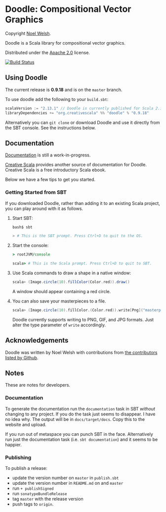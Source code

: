 # Doodle: Compositional Vector Graphics

Copyright [Noel Welsh](http://noelwelsh.com).

Doodle is a Scala library for compositional vector graphics.

Distributed under the [Apache 2.0](http://www.apache.org/licenses/LICENSE-2.0.txt) license.

[![Build Status](https://travis-ci.org/creativescala/doodle.svg?branch=develop)](https://travis-ci.org/creativescala/doodle)


## Using Doodle

The current release is **0.9.18** and is on the `master` branch.

To use doodle add the following to your `build.sbt`:

~~~ scala
scalaVersion := "2.13.1" // Doodle is currently published for Scala 2.12 and 2.13
libraryDependencies += "org.creativescala" %% "doodle" % "0.9.18"
~~~

Alternatively you can `git clone` or download Doodle and use it directly from the SBT console. See the instructions below.


## Documentation

[Documentation](https://www.creativescala.org/doodle/) is still a work-in-progress.

[Creative Scala][creativescala] provides another source of documentation for Doodle. Creative Scala is a free introductory Scala ebook. 

[creativescala]: http://creativescala.org/

Below we have a few tips to get you started.

### Getting Started from SBT

If you downloaded Doodle, rather than adding it to an existing Scala project, you can play around with it as follows.

1.  Start SBT:

    ~~~ bash
    bash$ sbt

    > # This is the SBT prompt. Press Ctrl+D to quit to the OS.
    ~~~

2.  Start the console:

    ~~~ coffee
    > rootJVM/console

    scala> # This is the Scala prompt. Press Ctrl+D to quit to SBT.
    ~~~

3.  Use Scala commands to draw a shape in a native window:

    ~~~ scala
    scala> (Image.circle(10).fillColor(Color.red)).draw()
    ~~~

    A window should appear containing a red circle.
    
4.  You can also save your masterpieces to a file.

    ~~~ scala
    scala> (Image.circle(10).fillColor.(Color.red)).write[Png]("masterpiece.png")
    ~~~
    
    Doodle currently supports writing to PNG, GIF, and JPG formats. Just alter the type parameter of `write` accordingly.


## Acknowledgements

Doodle was written by Noel Welsh with contributions from [the contributors listed by Github][github-contributors].

[github-contributors]: https://github.com/creativescala/doodle/graphs/contributors


## Notes

These are notes for developers.

### Documentation

To generate the documentation run the `documentation` task in SBT *without* changing to any project. If you do the task just seems to disappear. I have no idea why. The output will be in `docs/target/docs`. Copy this to the website and upload.

If you run out of metaspace you can punch SBT in the face. Alternatively run just the documentation task (i.e. `sbt documentation`) and it seems to be happier.

### Publishing

To publish a release:

* update the version number on `master` in `publish.sbt`
* update the version number in `README.md` on and `master`
* run `+ publishSigned`
* run `sonatypeBundleRelease`
* tag `master` with the release version
* push tags to `origin`.

